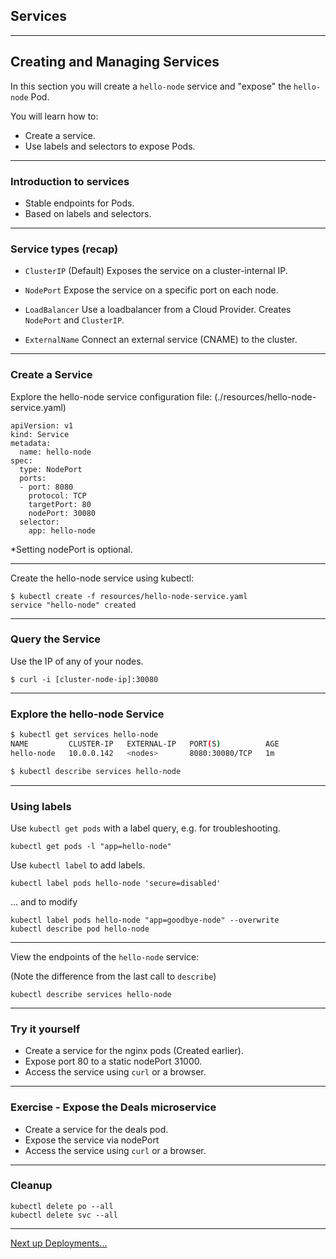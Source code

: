 ## Services

---

## Creating and Managing Services

In this section you will create a `hello-node` service and "expose" the `hello-node` Pod. 

You will learn how to:

* Create a service.
* Use labels and selectors to expose Pods.

---

### Introduction to services
* Stable endpoints for Pods.
* Based on labels and selectors.

---

### Service types (recap)

* `ClusterIP` (Default) Exposes the service on a cluster-internal IP.

* `NodePort` Expose the service on a specific port on each node.

* `LoadBalancer` Use a loadbalancer from a Cloud Provider. Creates `NodePort` and `ClusterIP`.

* `ExternalName` Connect an external service (CNAME) to the cluster.

---

### Create a Service

Explore the hello-node service configuration file:
(./resources/hello-node-service.yaml)

```
apiVersion: v1
kind: Service
metadata:
  name: hello-node
spec:
  type: NodePort
  ports:
  - port: 8080
    protocol: TCP
    targetPort: 80
    nodePort: 30080
  selector:
    app: hello-node
```

*Setting nodePort is optional.

---

Create the hello-node service using kubectl:

```
$ kubectl create -f resources/hello-node-service.yaml
service "hello-node" created
```

---

### Query the Service

Use the IP of any of your nodes.

```
$ curl -i [cluster-node-ip]:30080
```

---

### Explore the hello-node Service

```bash
$ kubectl get services hello-node
NAME         CLUSTER-IP   EXTERNAL-IP   PORT(S)          AGE
hello-node   10.0.0.142   <nodes>       8080:30080/TCP   1m
```

```bash
$ kubectl describe services hello-node
```

---

### Using labels

Use `kubectl get pods` with a label query, e.g. for troubleshooting.

```
kubectl get pods -l "app=hello-node"
```

Use `kubectl label` to add labels.

```
kubectl label pods hello-node 'secure=disabled'
```
... and to modify
```
kubectl label pods hello-node "app=goodbye-node" --overwrite
kubectl describe pod hello-node
```

---

View the endpoints of the `hello-node` service:

(Note the difference from the last call to `describe`)

```
kubectl describe services hello-node
```

---

### Try it yourself

* Create a service for the nginx pods (Created earlier).
* Expose port 80 to a static nodePort 31000.
* Access the service using `curl` or a browser.

---

### Exercise - Expose the Deals microservice

* Create a service for the deals pod.
* Expose the service via nodePort
* Access the service using `curl` or a browser.

---

### Cleanup

```
kubectl delete po --all
kubectl delete svc --all
```

---

[Next up Deployments...](../04_deployments.md)
